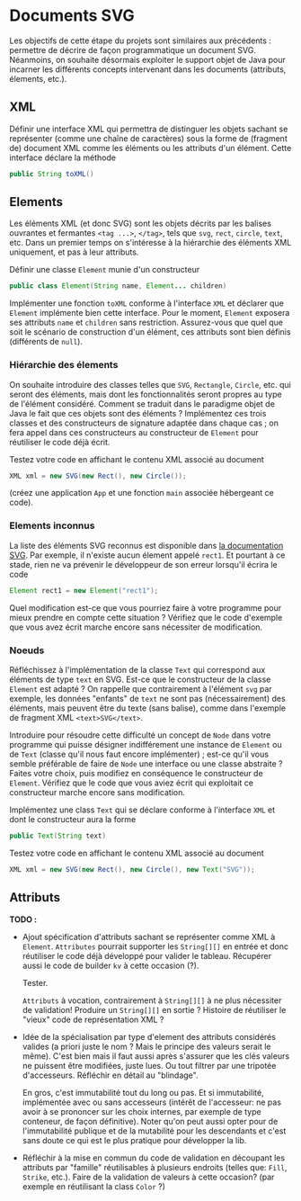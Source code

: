 Documents SVG
================================================================================

Les objectifs de cette étape du projets sont similaires aux précédents :
permettre de décrire de façon programmatique un document SVG. Néanmoins,
on souhaite désormais exploiter le support objet de Java pour incarner les
différents concepts intervenant dans les documents (attributs, élements, 
etc.).

## XML

Définir une interface XML qui permettra de distinguer les objets sachant se
représenter (comme une chaîne de caractères) sous la forme de (fragment de)
document XML comme les éléments ou les attributs d'un élément. 
Cette interface déclare la méthode
```java
public String toXML()
```

## Elements

Les éléments XML (et donc SVG) sont les objets décrits par les balises
ouvrantes et fermantes `<tag ...>`, `</tag>`, tels que `svg`, `rect`,
`circle`, `text`, etc. Dans un premier temps on s'intéresse à la hiérarchie
des éléments XML uniquement, et pas à leur attributs.

Définir une classe `Element` munie d'un constructeur
```java
public class Element(String name, Element... children)
```
Implémenter une fonction `toXML` conforme à l'interface `XML` et déclarer
que `Element` implémente bien cette interface. Pour le moment, `Element`
exposera ses attributs `name` et `children` sans restriction. Assurez-vous
que quel que soit le scénario de construction d'un élément, 
ces attributs sont bien définis (différents de `null`).

### Hiérarchie des élements

On souhaite introduire des classes telles que `SVG`, `Rectangle`, `Circle`, etc.
qui seront des éléments, mais dont les fonctionnalités seront propres au type
de l'élément considéré. Comment se traduit dans le paradigme objet de Java le
fait que ces objets sont des éléments ? Implémentez ces trois classes et
des constructeurs de signature adaptée dans chaque cas ; on fera appel dans
ces constructeurs au constructeur de `Element` pour réutiliser le code déjà
écrit.

Testez votre code en affichant le contenu XML associé au document
```java
XML xml = new SVG(new Rect(), new Circle());
```
(créez une application `App` et une fonction `main` associée hébergeant ce
code).

### Elements inconnus

La liste des éléments SVG reconnus est disponible dans [la documentation SVG](https://developer.mozilla.org/fr/docs/Web/SVG/Element). Par exemple, il n'existe aucun élement
appelé `rect1`. Et pourtant à ce stade, rien ne va prévenir le développeur
de son erreur lorsqu'il écrira le code
```java
Element rect1 = new Element("rect1");
```
Quel modification est-ce que vous pourriez faire à votre programme pour mieux
prendre en compte cette situation ? Vérifiez que le code d'exemple que vous 
avez écrit marche encore sans nécessiter de modification.

### Noeuds

Réfléchissez à l'implémentation de la classe `Text` qui correspond aux éléments
de type `text` en SVG. Est-ce que le constructeur de la classe `Element` est
adapté ? On rappelle que contrairement à l'élément `svg` par exemple, les
données "enfants" de `text` ne sont pas (nécessairement) des éléments, mais
peuvent être du texte (sans balise), comme dans l'exemple de fragment XML
`<text>SVG</text>`.

Introduire pour résoudre cette difficulté un concept de `Node` dans votre 
programme qui puisse désigner indifférement une instance de `Element` 
ou de `Text` (classe qu'il nous faut encore implémenter) ;
est-ce qu'il vous semble préférable de faire de `Node` une interface ou
une classe abstraite ?
Faites votre choix, puis modifiez en conséquence le constructeur de `Element`.
Vérifiez que le code que vous aviez écrit qui exploitait ce constructeur 
marche encore sans modification.

Implémentez une class `Text` qui se déclare conforme à l'interface `XML` 
et dont le constructeur aura la forme
```java
public Text(String text)
```

Testez votre code en affichant le contenu XML associé au document

```java
XML xml = new SVG(new Rect(), new Circle(), new Text("SVG"));
```

## Attributs

**TODO :**

  - Ajout spécification d'attributs sachant se représenter comme XML à
    `Element`. `Attributes` pourrait supporter les `String[][]` en entrée
    et donc réutiliser le code déjà développé pour valider le tableau.
    Récupérer aussi le code de builder `kv` à cette occasion (?).

    Tester.

    `Attributs` à vocation, contrairement à `String[][]` à ne plus nécessiter
    de validation! Produire un `String[][]` en sortie ? Histoire de réutiliser
    le "vieux" code de représentation XML ?

  - Idée de la spécialisation par type d'element des attributs considérés
    valides (a priori juste le nom ? Mais le principe des valeurs serait
    le même). C'est bien mais il faut aussi après s'assurer que les clés
    valeurs ne puissent être modifiées, juste lues. Ou tout filtrer par
    une tripotée d'accesseurs. Réfléchir en détail au "blindage".

    En gros, c'est immutabilité tout du long ou pas. Et si immutabilité,
    implémentée avec ou sans accesseurs (intérêt de l'accesseur: ne pas
    avoir à se prononcer sur les choix internes, par exemple de type conteneur,
    de façon définitive). Noter qu'on peut aussi opter pour de l'immutabilité
    publique et de la mutabilité pour les descendants et c'est sans doute ce
    qui est le plus pratique pour développer la lib.

  - Réfléchir à la mise en commun du code de validation en découpant les
    attributs par "famille" réutilisables à plusieurs endroits (telles que:
    `Fill`, `Strike`, etc.). Faire de la validation de valeurs à cette occasion?
    (par exemple en réutilisant la class `Color` ?)

